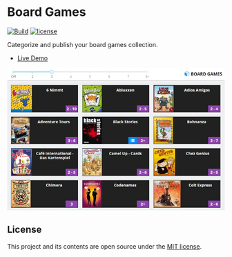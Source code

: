 # Board Games

[![Build](https://img.shields.io/github/workflow/status/darekkay/board-games/Continuous%20Integration/master?style=flat-square)](https://github.com/darekkay/board-games/actions)
[![license](https://img.shields.io/github/license/darekkay/board-games.svg?style=flat-square)](https://github.com/darekkay/board-games/blob/master/LICENSE)

Categorize and publish your board games collection.

- [Live Demo](https://darekkay.com/board-games)

![Screenshot](screenshot.jpg)

## License

This project and its contents are open source under the [MIT license](LICENSE).
